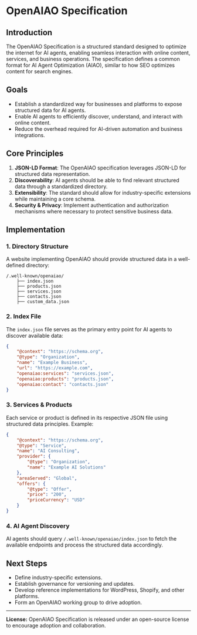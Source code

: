 # OpenAIAO Specification

## Introduction
The OpenAIAO Specification is a structured standard designed to optimize the internet for AI agents, enabling seamless interaction with online content, services, and business operations. The specification defines a common format for AI Agent Optimization (AIAO), similar to how SEO optimizes content for search engines.

## Goals
- Establish a standardized way for businesses and platforms to expose structured data for AI agents.
- Enable AI agents to efficiently discover, understand, and interact with online content.
- Reduce the overhead required for AI-driven automation and business integrations.

## Core Principles
1. **JSON-LD Format**: The OpenAIAO specification leverages JSON-LD for structured data representation.
2. **Discoverability**: AI agents should be able to find relevant structured data through a standardized directory.
3. **Extensibility**: The standard should allow for industry-specific extensions while maintaining a core schema.
4. **Security & Privacy**: Implement authentication and authorization mechanisms where necessary to protect sensitive business data.

## Implementation
### 1. Directory Structure
A website implementing OpenAIAO should provide structured data in a well-defined directory:
```
/.well-known/openaiao/
    ├── index.json
    ├── products.json
    ├── services.json
    ├── contacts.json
    ├── custom_data.json
```

### 2. Index File
The `index.json` file serves as the primary entry point for AI agents to discover available data:
```json
{
    "@context": "https://schema.org",
    "@type": "Organization",
    "name": "Example Business",
    "url": "https://example.com",
    "openaiao:services": "services.json",
    "openaiao:products": "products.json",
    "openaiao:contact": "contacts.json"
}
```

### 3. Services & Products
Each service or product is defined in its respective JSON file using structured data principles. Example:
```json
{
    "@context": "https://schema.org",
    "@type": "Service",
    "name": "AI Consulting",
    "provider": {
        "@type": "Organization",
        "name": "Example AI Solutions"
    },
    "areaServed": "Global",
    "offers": {
        "@type": "Offer",
        "price": "200",
        "priceCurrency": "USD"
    }
}
```

### 4. AI Agent Discovery
AI agents should query `/.well-known/openaiao/index.json` to fetch the available endpoints and process the structured data accordingly.

## Next Steps
- Define industry-specific extensions.
- Establish governance for versioning and updates.
- Develop reference implementations for WordPress, Shopify, and other platforms.
- Form an OpenAIAO working group to drive adoption.

---
**License:** OpenAIAO Specification is released under an open-source license to encourage adoption and collaboration.

